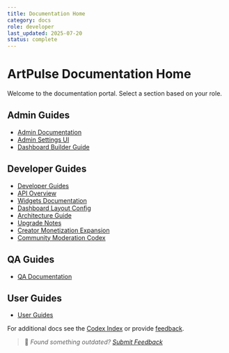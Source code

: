 ```yaml
---
title: Documentation Home
category: docs
role: developer
last_updated: 2025-07-20
status: complete
---
```


# ArtPulse Documentation Home

Welcome to the documentation portal. Select a section based on your role.

## Admin Guides
- [Admin Documentation](admin/README.md)
- [Admin Settings UI](admin/admin-settings-ui.md)
- [Dashboard Builder Guide](widgets/widget-matrix-reference.md)

## Developer Guides
- [Developer Guides](developer/README.md)
- [API Overview](api/README.md)
- [Widgets Documentation](widgets/README.md)
- [Dashboard Layout Config](dashboard-layout-config.md)
- [Architecture Guide](architecture/dev-structure.md)
- [Upgrade Notes](upgrade-notes.md)
- [Creator Monetization Expansion](guides/developer/creator-monetization-expansion.md)
- [Community Moderation Codex](guides/developer/community-moderation-codex.md)

## QA Guides
- [QA Documentation](qa/README.md)

## User Guides
- [User Guides](user/README.md)

For additional docs see the [Codex Index](codex_index.md) or provide [feedback](feedback.md).

> 💬 *Found something outdated? [Submit Feedback](feedback.md)*
